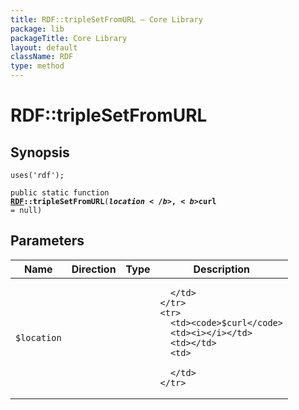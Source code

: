 ```yaml
---
title: RDF::tripleSetFromURL — Core Library
package: lib
packageTitle: Core Library
layout: default
className: RDF
type: method
---
```


# RDF::tripleSetFromURL

## Synopsis

<code>uses('rdf');</code>

<code>public static function <b><a href="RDF">RDF</a>::tripleSetFromURL</b>(<b>$location</b>, <b>$curl</b> = null)</code>

## Parameters

<table>
  <thead>
    <tr>
      <th>Name</th>
      <th>Direction</th>
      <th>Type</th>
      <th>Description</th>
    </tr>
  </thead>
  <tbody>
    <tr>
      <td><code>$location</code>
      <td><i></i></td>
      <td></td>
      <td>

      </td>
    </tr>
    <tr>
      <td><code>$curl</code>
      <td><i></i></td>
      <td></td>
      <td>

      </td>
    </tr>
  </tbody>
</table>

